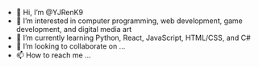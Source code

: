 - 👋 Hi, I’m @YJRenK9
- 👀 I’m interested in computer programming, web development, game development, and digital media art
- 🌱 I’m currently learning Python, React, JavaScript, HTML/CSS, and C#
- 💞️ I’m looking to collaborate on ...
- 📫 How to reach me ...

<!---
YJRenK9/YJRenK9 is a ✨ special ✨ repository because its `README.md` (this file) appears on your GitHub profile.
You can click the Preview link to take a look at your changes.
--->
